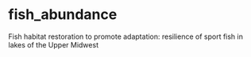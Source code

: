 # fish_abundance
Fish habitat restoration to promote adaptation: resilience of sport fish in lakes of the Upper Midwest
